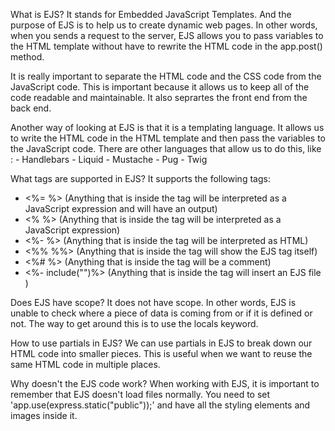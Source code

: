 What is EJS?
 It stands for Embedded JavaScript Templates. And the purpose of EJS is to help us to create dynamic web pages. In other words, when 
 you sends a request to the server, EJS allows you to pass variables to the HTML template without have to rewrite the HTML code in the
 app.post() method.

 It is really important to separate the HTML code and the CSS code from the JavaScript code. This is important because it allows us to 
 keep all of the code readable and maintainable. It also seprartes the front end from the back end.

 Another way of looking at EJS is that it is a templating language. It allows us to write the HTML code in the HTML template and then 
 pass the variables to the JavaScript code. There are other languages that allow us to do this, like : 
    - Handlebars
    - Liquid
    - Mustache
    - Pug
    - Twig

What tags are supported in EJS?
 It supports the following tags:
   - <%= %>    (Anything that is inside the tag will be interpreted as a JavaScript expression and will have an output) 
   - <% %>     (Anything that is inside the tag will be interpreted as a JavaScript expression)
   - <%- %>    (Anything that is inside the tag will be interpreted as HTML)
   - <%% %%>   (Anything that is inside the tag will show the EJS tag itself)
   - <%# %>    (Anything that is inside the tag will be a comment)
   - <%- include("<FILE NAME>")%> (Anything that is inside the tag will insert an EJS file )
  
Does EJS have scope?
 It does not have scope. In other words, EJS is unable to check where a piece of data is coming from or if it is defined or not.
 The way to get around this is to use the locals keyword.

How to use partials in EJS?
 We can use partials in EJS to break down our HTML code into smaller pieces. This is useful when we want to reuse the same HTML code 
 in multiple places.

Why doesn't the EJS code work?
 When working with EJS, it is important to remember that EJS doesn't load files normally. You need to set 'app.use(express.static("public"));' and have all the styling elements and images inside it. 